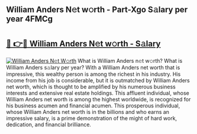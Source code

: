 ## William Anders N𝚎t w𝚘rth - Part-Xgo S𝚊lary per year 4FMCg

# <h2><a href="http://gc4fxq.nevu.top/?p=William+Anders">🔗 👉🔴 William Anders N𝚎t w𝚘rth - S𝚊lary</a></h2>

[![William Anders N𝚎t W𝚘rth](https://i.imgur.com/Oavwk0R.jpeg)](http://gc4fxq.nevu.top/?p=William+Anders)
What is William Anders n𝚎t w𝚘rth? What is William Anders s𝚊lary per year?
With a William Anders net worth that is impressive, this wealthy person is among the richest in his industry. His income from his job is considerable, but it is outmatched by William Anders net worth, which is thought to be amplified by his numerous business interests and extensive real estate holdings. This affluent individual, whose William Anders net worth is among the highest worldwide, is recognized for his business acumen and financial acumen. This prosperous individual, whose William Anders net worth is in the billions and who earns an impressive salary, is a prime demonstration of the might of hard work, dedication, and financial brilliance.
